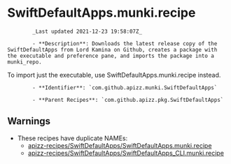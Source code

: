 # SwiftDefaultApps.munki.recipe

            _Last updated 2021-12-23 19:58:07Z_

            - **Description**: Downloads the latest release copy of the SwiftDefaultApps from Lord Kamina on Github, creates a package with the executable and preference pane, and imports the package into a munki_repo.

To import just the executable, use SwiftDefaultApps.munki.recipe instead.

            - **Identifier**: `com.github.apizz.munki.SwiftDefaultApps`

            - **Parent Recipes**: `com.github.apizz.pkg.SwiftDefaultApps`

## Warnings

- These recipes have duplicate NAMEs:
    - [apizz-recipes/SwiftDefaultApps/SwiftDefaultApps.munki.recipe](/autopkg-dupe-tracker/apizz-recipes/SwiftDefaultApps/SwiftDefaultApps.munki.recipe)
    - [apizz-recipes/SwiftDefaultApps/SwiftDefaultApps_CLI.munki.recipe](/autopkg-dupe-tracker/apizz-recipes/SwiftDefaultApps/SwiftDefaultApps_CLI.munki.recipe)
